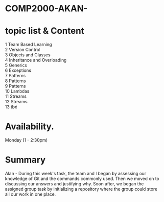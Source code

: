 # COMP2000-AKAN-  

# topic list & Content
1 Team Based Learning  
2 Version Control  
3 Objects and Classes  
4 Inheritance and Overloading  
5 Generics  
6 Exceptions  
7 Patterns    
8 Patterns    
9 Patterns    
10 Lambdas  
11 Streams    
12 Streams    
13 tbd  

# Availability. 
  
Monday (1 - 2:30pm)  

# Summary
Alan - During this week's task, the team and I began by assessing our knowledge of Git and the commands commonly used. Then we moved on to discussing our answers and justifying why. Soon after, we began the assigned group task by initializing a repository where the group could store all our work in one place.

